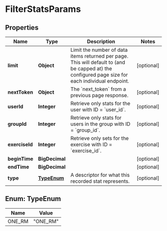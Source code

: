 

# FilterStatsParams


## Properties

| Name | Type | Description | Notes |
|------------ | ------------- | ------------- | -------------|
|**limit** | **Object** | Limit the number of data items returned per page. This will default to (and be capped at) the configured page size for each individual endpoint. |  [optional] |
|**nextToken** | **Object** | The &#x60;next_token&#x60; from a previous page response. |  [optional] |
|**userId** | **Integer** | Retrieve only stats for the user with ID &#x3D; &#x60;user_id&#x60;. |  [optional] |
|**groupId** | **Integer** | Retrieve only stats for users in the group with ID &#x3D; &#x60;group_id&#x60;. |  [optional] |
|**exerciseId** | **Integer** | Retrieve only sets for the exercise with ID &#x3D; &#x60;exercise_id&#x60;. |  [optional] |
|**beginTime** | **BigDecimal** |  |  [optional] |
|**endTime** | **BigDecimal** |  |  [optional] |
|**type** | [**TypeEnum**](#TypeEnum) | A descriptor for what this recorded stat represents. |  [optional] |



## Enum: TypeEnum

| Name | Value |
|---- | -----|
| ONE_RM | &quot;ONE_RM&quot; |



